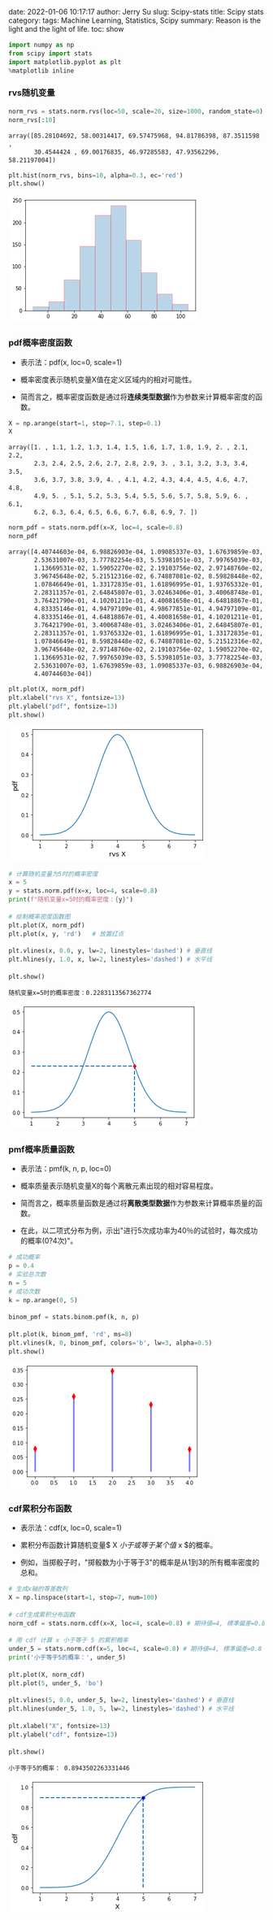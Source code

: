 date: 2022-01-06 10:17:17
author: Jerry Su
slug: Scipy-stats
title: Scipy stats
category: 
tags: Machine Learning, Statistics, Scipy
summary: Reason is the light and the light of life.
toc: show


```python
import numpy as np
from scipy import stats
import matplotlib.pyplot as plt
%matplotlib inline
```

### rvs随机变量


```python
norm_rvs = stats.norm.rvs(loc=50, scale=20, size=1000, random_state=0)
norm_rvs[:10]
```




    array([85.28104692, 58.00314417, 69.57475968, 94.81786398, 87.3511598 ,
           30.4544424 , 69.00176835, 46.97285583, 47.93562296, 58.21197004])




```python
plt.hist(norm_rvs, bins=10, alpha=0.3, ec='red')
plt.show()
```


    
![png](2022-01-06-scipy-stats_files/2022-01-06-scipy-stats_4_0.png)
    


### pdf概率密度函数

- 表示法：pdf(x, loc=0, scale=1)

- 概率密度表示随机变量X值在定义区域内的相对可能性。

- 简而言之，概率密度函数是通过将**连续类型数据**作为参数来计算概率密度的函数。


```python
X = np.arange(start=1, stop=7.1, step=0.1)
X
```




    array([1. , 1.1, 1.2, 1.3, 1.4, 1.5, 1.6, 1.7, 1.8, 1.9, 2. , 2.1, 2.2,
           2.3, 2.4, 2.5, 2.6, 2.7, 2.8, 2.9, 3. , 3.1, 3.2, 3.3, 3.4, 3.5,
           3.6, 3.7, 3.8, 3.9, 4. , 4.1, 4.2, 4.3, 4.4, 4.5, 4.6, 4.7, 4.8,
           4.9, 5. , 5.1, 5.2, 5.3, 5.4, 5.5, 5.6, 5.7, 5.8, 5.9, 6. , 6.1,
           6.2, 6.3, 6.4, 6.5, 6.6, 6.7, 6.8, 6.9, 7. ])




```python
norm_pdf = stats.norm.pdf(x=X, loc=4, scale=0.8)
norm_pdf
```




    array([4.40744603e-04, 6.98826903e-04, 1.09085337e-03, 1.67639859e-03,
           2.53631007e-03, 3.77782254e-03, 5.53981051e-03, 7.99765039e-03,
           1.13669531e-02, 1.59052270e-02, 2.19103756e-02, 2.97148760e-02,
           3.96745648e-02, 5.21512316e-02, 6.74887081e-02, 8.59828448e-02,
           1.07846649e-01, 1.33172835e-01, 1.61896995e-01, 1.93765332e-01,
           2.28311357e-01, 2.64845807e-01, 3.02463406e-01, 3.40068748e-01,
           3.76421790e-01, 4.10201211e-01, 4.40081658e-01, 4.64818867e-01,
           4.83335146e-01, 4.94797109e-01, 4.98677851e-01, 4.94797109e-01,
           4.83335146e-01, 4.64818867e-01, 4.40081658e-01, 4.10201211e-01,
           3.76421790e-01, 3.40068748e-01, 3.02463406e-01, 2.64845807e-01,
           2.28311357e-01, 1.93765332e-01, 1.61896995e-01, 1.33172835e-01,
           1.07846649e-01, 8.59828448e-02, 6.74887081e-02, 5.21512316e-02,
           3.96745648e-02, 2.97148760e-02, 2.19103756e-02, 1.59052270e-02,
           1.13669531e-02, 7.99765039e-03, 5.53981051e-03, 3.77782254e-03,
           2.53631007e-03, 1.67639859e-03, 1.09085337e-03, 6.98826903e-04,
           4.40744603e-04])




```python
plt.plot(X, norm_pdf)
plt.xlabel("rvs X", fontsize=13)
plt.ylabel("pdf", fontsize=13)
plt.show()
```


    
![png](2022-01-06-scipy-stats_files/2022-01-06-scipy-stats_8_0.png)
    



```python
# 计算随机变量为5时的概率密度
x = 5
y = stats.norm.pdf(x=x, loc=4, scale=0.8)
print(f"随机变量x=5时的概率密度：{y}")

# 绘制概率密度函数图
plt.plot(X, norm_pdf)
plt.plot(x, y, 'rd')   # 放置红点

plt.vlines(x, 0.0, y, lw=2, linestyles='dashed') # 垂直线
plt.hlines(y, 1.0, x, lw=2, linestyles='dashed') # 水平线

plt.show()
```

    随机变量x=5时的概率密度：0.2283113567362774



    
![png](2022-01-06-scipy-stats_files/2022-01-06-scipy-stats_9_1.png)
    


### pmf概率质量函数

- 表示法：pmf(k, n, p, loc=0)

- 概率质量表示随机变量X的每个离散元素出现的相对容易程度。

- 简而言之，概率质量函数是通过将**离散类型数据**作为参数来计算概率质量的函数。

- 在此，以二项式分布为例，示出"进行5次成功率为40％的试验时，每次成功的概率(0?4次)"。


```python
# 成功概率
p = 0.4
# 实验总次数
n = 5
# 成功次数
k = np.arange(0, 5)

binom_pmf = stats.binom.pmf(k, n, p)

plt.plot(k, binom_pmf, 'rd', ms=8)
plt.vlines(k, 0, binom_pmf, colors='b', lw=3, alpha=0.5)
plt.show()
```


    
![png](2022-01-06-scipy-stats_files/2022-01-06-scipy-stats_11_0.png)
    


### cdf累积分布函数

- 表示法：cdf(x, loc=0, scale=1)

- 累积分布函数计算随机变量$ X $小于或等于某个值$ x $的概率。

- 例如，当掷骰子时，"掷骰数为小于等于3"的概率是从1到3的所有概率密度的总和。


```python
# 生成x轴的等差数列
X = np.linspace(start=1, stop=7, num=100)

# cdf生成累积分布函数
norm_cdf = stats.norm.cdf(x=X, loc=4, scale=0.8) # 期待値=4, 標準偏差=0.8

# 用 cdf 计算 x 小于等于 5 的累积概率
under_5 = stats.norm.cdf(x=5, loc=4, scale=0.8) # 期待値=4, 標準偏差=0.8
print('小于等于5的概率：', under_5)

plt.plot(X, norm_cdf)
plt.plot(5, under_5, 'bo')

plt.vlines(5, 0.0, under_5, lw=2, linestyles='dashed') # 垂直线
plt.hlines(under_5, 1.0, 5, lw=2, linestyles='dashed') # 水平线

plt.xlabel("X", fontsize=13)
plt.ylabel("cdf", fontsize=13)

plt.show()
```

    小于等于5的概率： 0.8943502263331446



    
![png](2022-01-06-scipy-stats_files/2022-01-06-scipy-stats_13_1.png)
    



```python

```


```python

```
